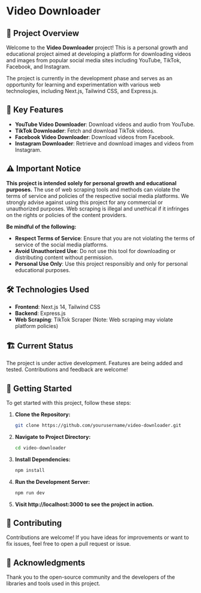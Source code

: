 # Video Downloader

## 🚀 Project Overview

Welcome to the **Video Downloader** project! This is a personal growth and educational project aimed at developing a platform for downloading videos and images from popular social media sites including YouTube, TikTok, Facebook, and Instagram. 

The project is currently in the development phase and serves as an opportunity for learning and experimentation with various web technologies, including Next.js, Tailwind CSS, and Express.js.

## 🌟 Key Features

- **YouTube Video Downloader**: Download videos and audio from YouTube.
- **TikTok Downloader**: Fetch and download TikTok videos.
- **Facebook Video Downloader**: Download videos from Facebook.
- **Instagram Downloader**: Retrieve and download images and videos from Instagram.

## ⚠️ Important Notice

**This project is intended solely for personal growth and educational purposes.** The use of web scraping tools and methods can violate the terms of service and policies of the respective social media platforms. We strongly advise against using this project for any commercial or unauthorized purposes. Web scraping is illegal and unethical if it infringes on the rights or policies of the content providers.

**Be mindful of the following:**

- **Respect Terms of Service**: Ensure that you are not violating the terms of service of the social media platforms.
- **Avoid Unauthorized Use**: Do not use this tool for downloading or distributing content without permission.
- **Personal Use Only**: Use this project responsibly and only for personal educational purposes.

## 🛠️ Technologies Used

- **Frontend**: Next.js 14, Tailwind CSS
- **Backend**: Express.js
- **Web Scraping**: TikTok Scraper (Note: Web scraping may violate platform policies)

## 🏗️ Current Status

The project is under active development. Features are being added and tested. Contributions and feedback are welcome!

## 📌 Getting Started

To get started with this project, follow these steps:

1. **Clone the Repository:**
   ```bash
   git clone https://github.com/yourusername/video-downloader.git
2. **Navigate to Project Directory:**
   ```bash
   cd video-downloader
3. **Install Dependencies:**
   ```bash
   npm install
4. **Run the Development Server:**
   ```bash
   npm run dev
5. **Visit http://localhost:3000 to see the project in action.**

## 🤝 Contributing

Contributions are welcome! If you have ideas for improvements or want to fix issues, feel free to open a pull request or issue.


## 📝 Acknowledgments

Thank you to the open-source community and the developers of the libraries and tools used in this project.
